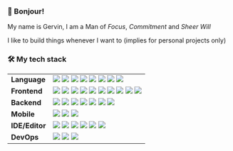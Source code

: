 <h3>👋 Bonjour!</h3>

My name is Gervin, I am a Man of <em>Focus</em>, <em>Commitment</em> and <em>Sheer Will</em>

I like to build things whenever I want to (implies for personal projects only)

<h3>🛠️ My tech stack</h3>

<!-- ref: https://github.com/Ileriayo/markdown-badges#-frameworks-platforms-and-libraries -->

<table>
    <tbody>
        <tr>
            <td><b>Language</b></td>
            <td>
                <img
                    src="https://img.shields.io/badge/typescript-%23007ACC.svg?style=for-the-badge&logo=typescript&logoColor=white"
                />
                <img
                    src="https://img.shields.io/badge/java-%23ED8B00.svg?style=for-the-badge&logo=openjdk&logoColor=white"
                />
                <img
                    src="https://img.shields.io/badge/Apache%20Groovy-4298B8.svg?style=for-the-badge&logo=Apache+Groovy&logoColor=white"
                />
                <img
                    src="https://img.shields.io/badge/dart-%230175C2.svg?style=for-the-badge&logo=dart&logoColor=white"
                />
                <img
                    src="https://img.shields.io/badge/c%23-%23239120.svg?style=for-the-badge&logo=c-sharp&logoColor=white"
                />
                <img
                    src="https://img.shields.io/badge/rust-%23000000.svg?style=for-the-badge&logo=rust&logoColor=white"
                />
                <img
                    src="https://img.shields.io/badge/lua-%232C2D72.svg?style=for-the-badge&logo=lua&logoColor=white"
                />
                <img
                    src="https://img.shields.io/badge/-GraphQL-E10098?style=for-the-badge&logo=graphql&logoColor=white"
                />
            </td>
        </tr>
        <tr>
            <td><b>Frontend</b></td>
            <td>
                <img
                    src="https://img.shields.io/badge/react-%2320232a.svg?style=for-the-badge&logo=react&logoColor=%2361DAFB"
                />
                <img
                    src="https://img.shields.io/badge/Next-black?style=for-the-badge&logo=next.js&logoColor=white"
                />
                <img
                    src="https://img.shields.io/badge/Gatsby-%23663399.svg?style=for-the-badge&logo=gatsby&logoColor=white"
                />
                <img
                    src="https://img.shields.io/badge/SolidJS-2c4f7c?style=for-the-badge&logo=solid&logoColor=c8c9cb"
                />
                <img
                    src="https://img.shields.io/badge/vuejs-%2335495e.svg?style=for-the-badge&logo=vuedotjs&logoColor=%234FC08"
                />
                <img
                    src="https://img.shields.io/badge/svelte-%23f1413d.svg?style=for-the-badge&logo=svelte&logoColor=white"
                />
                <img
                    src="https://img.shields.io/badge/MUI-%230081CB.svg?style=for-the-badge&logo=mui&logoColor=white"
                />
                <img
                    src="https://img.shields.io/badge/styled--components-DB7093?style=for-the-badge&logo=styled-components&logoColor=white"
                />
                <img
                    src="https://img.shields.io/badge/tailwindcss-%2338B2AC.svg?style=for-the-badge&logo=tailwind-css&logoColor=white"
                />
                <img
                    src="https://img.shields.io/badge/chakra-%234ED1C5.svg?style=for-the-badge&logo=chakraui&logoColor=white"
                />
            </td>
        </tr>
        <tr>
            <td><b>Backend</b></td>
            <td>
                <image
                    src="https://img.shields.io/badge/express.js-%23404d59.svg?style=for-the-badge&logo=express&logoColor=%2361DAFB"
                />
                <image
                    src="https://img.shields.io/badge/fastify-%23000000.svg?style=for-the-badge&logo=fastify&logoColor=white"
                />
                <image
                    src="https://img.shields.io/badge/MongoDB-%234ea94b.svg?style=for-the-badge&logo=mongodb&logoColor=white"
                />
                <image
                    src="https://img.shields.io/badge/postgres-%23316192.svg?style=for-the-badge&logo=postgresql&logoColor=white"
                />
                <image
                    src="https://img.shields.io/badge/MariaDB-003545?style=for-the-badge&logo=mariadb&logoColor=white"
                />
                <image
                    src="https://img.shields.io/badge/mysql-%2300f.svg?style=for-the-badge&logo=mysql&logoColor=white"
                />
                <image
                    src="https://img.shields.io/badge/Microsoft%20SQL%20Server-CC2927?style=for-the-badge&logo=microsoft%20sql%20server&logoColor=white"
                />
            </td>
        </tr>
        <tr>
            <td><b>Mobile</b></td>
            <td>
                <img
                    src="https://img.shields.io/badge/react_native-%2320232a.svg?style=for-the-badge&logo=react&logoColor=%2361DAFB"
                />
                <img
                    src="https://img.shields.io/badge/Android-3DDC84?style=for-the-badge&logo=android&logoColor=white"
                />
                <img
                    src="https://img.shields.io/badge/swift-F54A2A?style=for-the-badge&logo=swift&logoColor=white"
                />
            </td>
        </tr>
        <tr>
            <td><b>IDE/Editor</b></td>
            <td>
                <img
                    src="https://img.shields.io/badge/NeoVim-%2357A143.svg?&style=for-the-badge&logo=neovim&logoColor=white"
                />
                <img
                    src="https://img.shields.io/badge/VIM-%2311AB00.svg?style=for-the-badge&logo=vim&logoColor=white"
                />
                <img
                    src="https://img.shields.io/badge/Android%20Studio-3DDC84.svg?style=for-the-badge&logo=android-studio&logoColor=white"
                />
                <img
                    src="https://img.shields.io/badge/IntelliJIDEA-000000.svg?style=for-the-badge&logo=intellij-idea&logoColor=white"
                />
                <img
                    src="https://img.shields.io/badge/Rider-000000.svg?style=for-the-badge&logo=Rider&logoColor=white&color=black&labelColor=crimson"
                />
                <img
                    src="https://img.shields.io/badge/CLion-black?style=for-the-badge&logo=clion&logoColor=white"
                />
            </td>
        </tr>
        <tr>
            <td><b>DevOps</b></td>
            <td>
                <img
                    src="https://img.shields.io/badge/docker-%230db7ed.svg?style=for-the-badge&logo=docker&logoColor=white"
                />
                <img
                    src="https://img.shields.io/badge/gitlab%20ci-%23181717.svg?style=for-the-badge&logo=gitlab&logoColor=white"
                />
                <img
                    src="https://img.shields.io/badge/github%20actions-%232671E5.svg?style=for-the-badge&logo=githubactions&logoColor=white"
                />
            </td>
        </tr>
    </tbody>
</table>
